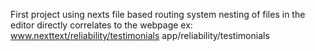 First project using nexts file based routing system
nesting of files in the editor directly correlates to the webpage
ex: www.nexttext/reliability/testimonials
app/reliability/testimonials
